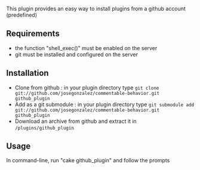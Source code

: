This plugin provides an easy way to install plugins from a github account (predefined)

## Requirements
- the function "shell_exec()" must be enabled on the server
- git must be installed and configured on the server

## Installation
- Clone from github : in your plugin directory type `git clone git://github.com/josegonzalez/commentable-behavior.git github_plugin`
- Add as a git submodule : in your plugin directory type `git submodule add git://github.com/josegonzalez/commentable-behavior.git github_plugin`
- Download an archive from github and extract it in `/plugins/github_plugin`

## Usage
In command-line, run "cake github_plugin" and follow the prompts